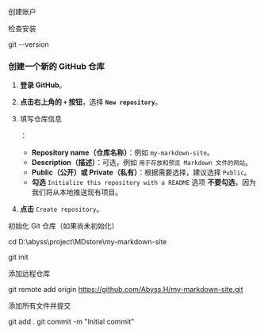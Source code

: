 创建账户

检查安装

git --version

### 创建一个新的 GitHub 仓库

1. **登录 GitHub**。

2. **点击右上角的 `+` 按钮**，选择 **`New repository`**。

3. 填写仓库信息

   ：

   - **Repository name（仓库名称）**：例如 `my-markdown-site`。
   - **Description（描述）**：可选，例如 `用于存放和预览 Markdown 文件的网站`。
   - **Public（公开）或 Private（私有）**：根据需要选择，建议选择 `Public`。
   - **勾选** `Initialize this repository with a README` 选项 **不要勾选**，因为我们将从本地推送现有项目。

4. **点击** `Create repository`。

   

初始化 Git 仓库（如果尚未初始化）

cd D:\abyss\project\MDstore\my-markdown-site

git init

添加远程仓库

git remote add origin https://github.com/Abyss.H/my-markdown-site.git

添加所有文件并提交

git add .
git commit -m "Initial commit"
